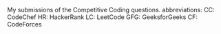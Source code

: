 My submissions of the Competitive Coding questions.
abbreviations:
CC: CodeChef
HR: HackerRank
LC: LeetCode
GFG: GeeksforGeeks
CF: CodeForces
